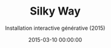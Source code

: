 ---
title: "Silky Way"
subtitle: "Installation interactive générative (2015)"
date: 2015-03-10 00:00:00
description: "Réalisé avec Mehdi Cheraitia, Andréa Fernandez, Elea Richeux et Jingjie Yu "
featured_image: '/images/17SilkyWay/couverture.png'
---